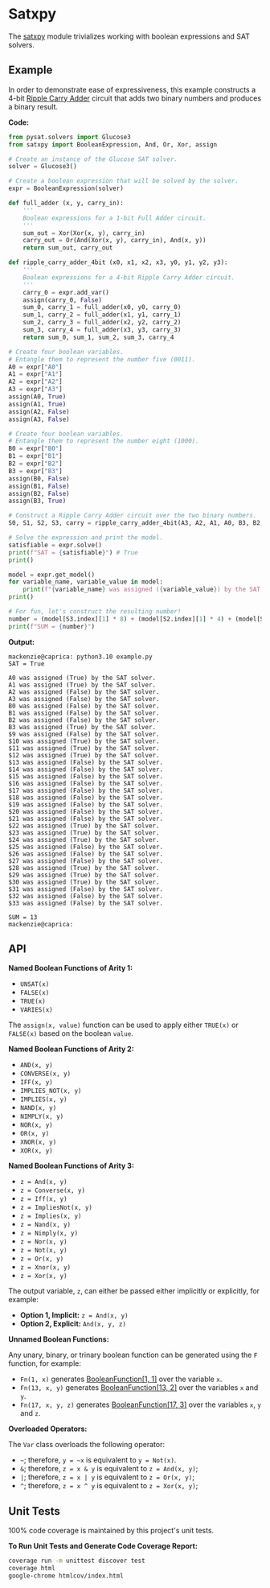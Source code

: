 # Satxpy

The [satxpy](src/satxpy.py) module trivializes working with boolean expressions and SAT solvers.

## Example

In order to demonstrate ease of expressiveness, this example constructs
a 4-bit [Ripple Carry Adder](https://en.wikipedia.org/wiki/Adder_(electronics)#Ripple-carry_adder)
circuit that adds two binary numbers and produces a binary result.

**Code:**

```python
from pysat.solvers import Glucose3
from satxpy import BooleanExpression, And, Or, Xor, assign

# Create an instance of the Glucose SAT solver.
solver = Glucose3()

# Create a boolean expression that will be solved by the solver.
expr = BooleanExpression(solver)

def full_adder (x, y, carry_in):
    '''
    Boolean expressions for a 1-bit Full Adder circuit.
    '''
    sum_out = Xor(Xor(x, y), carry_in)
    carry_out = Or(And(Xor(x, y), carry_in), And(x, y))
    return sum_out, carry_out

def ripple_carry_adder_4bit (x0, x1, x2, x3, y0, y1, y2, y3):
    '''
    Boolean expressions for a 4-bit Ripple Carry Adder circuit.
    '''
    carry_0 = expr.add_var()
    assign(carry_0, False)
    sum_0, carry_1 = full_adder(x0, y0, carry_0)
    sum_1, carry_2 = full_adder(x1, y1, carry_1)
    sum_2, carry_3 = full_adder(x2, y2, carry_2)
    sum_3, carry_4 = full_adder(x3, y3, carry_3)
    return sum_0, sum_1, sum_2, sum_3, carry_4

# Create four boolean variables.
# Entangle them to represent the number five (0011).
A0 = expr["A0"]
A1 = expr["A1"]
A2 = expr["A2"]
A3 = expr["A3"]
assign(A0, True)
assign(A1, True)
assign(A2, False)
assign(A3, False)

# Create four boolean variables.
# Entangle them to represent the number eight (1000).
B0 = expr["B0"]
B1 = expr["B1"]
B2 = expr["B2"]
B3 = expr["B3"]
assign(B0, False)
assign(B1, False)
assign(B2, False)
assign(B3, True)

# Construct a Ripple Carry Adder circuit over the two binary numbers.
S0, S1, S2, S3, carry = ripple_carry_adder_4bit(A3, A2, A1, A0, B3, B2, B1, B0)

# Solve the expression and print the model.
satisfiable = expr.solve()
print(f"SAT = {satisfiable}") # True
print()

model = expr.get_model()
for variable_name, variable_value in model:
    print(f"{variable_name} was assigned ({variable_value}) by the SAT solver.")
print()

# For fun, let's construct the resulting number!
number = (model[S3.index][1] * 8) + (model[S2.index][1] * 4) + (model[S1.index][1] * 2) + (model[S0.index][1] * 1)
print(f"SUM = {number}")
```

**Output:**

```plain
mackenzie@caprica: python3.10 example.py
SAT = True

A0 was assigned (True) by the SAT solver.
A1 was assigned (True) by the SAT solver.
A2 was assigned (False) by the SAT solver.
A3 was assigned (False) by the SAT solver.
B0 was assigned (False) by the SAT solver.
B1 was assigned (False) by the SAT solver.
B2 was assigned (False) by the SAT solver.
B3 was assigned (True) by the SAT solver.
$9 was assigned (False) by the SAT solver.
$10 was assigned (True) by the SAT solver.
$11 was assigned (True) by the SAT solver.
$12 was assigned (True) by the SAT solver.
$13 was assigned (False) by the SAT solver.
$14 was assigned (False) by the SAT solver.
$15 was assigned (False) by the SAT solver.
$16 was assigned (False) by the SAT solver.
$17 was assigned (False) by the SAT solver.
$18 was assigned (False) by the SAT solver.
$19 was assigned (False) by the SAT solver.
$20 was assigned (False) by the SAT solver.
$21 was assigned (False) by the SAT solver.
$22 was assigned (True) by the SAT solver.
$23 was assigned (True) by the SAT solver.
$24 was assigned (True) by the SAT solver.
$25 was assigned (False) by the SAT solver.
$26 was assigned (False) by the SAT solver.
$27 was assigned (False) by the SAT solver.
$28 was assigned (True) by the SAT solver.
$29 was assigned (True) by the SAT solver.
$30 was assigned (True) by the SAT solver.
$31 was assigned (False) by the SAT solver.
$32 was assigned (False) by the SAT solver.
$33 was assigned (False) by the SAT solver.

SUM = 13
mackenzie@caprica:
```

## API

**Named Boolean Functions of Arity 1:**
+ `UNSAT(x)`
+ `FALSE(x)`
+ `TRUE(x)`
+ `VARIES(x)`

The `assign(x, value)` function can be used to apply either `TRUE(x)` or `FALSE(x)` based on the boolean `value`.

**Named Boolean Functions of Arity 2:**
+ `AND(x, y)`
+ `CONVERSE(x, y)`
+ `IFF(x, y)`
+ `IMPLIES_NOT(x, y)`
+ `IMPLIES(x, y)`
+ `NAND(x, y)`
+ `NIMPLY(x, y)`
+ `NOR(x, y)`
+ `OR(x, y)`
+ `XNOR(x, y)`
+ `XOR(x, y)`

**Named Boolean Functions of Arity 3:**
+ `z = And(x, y)`
+ `z = Converse(x, y)`
+ `z = Iff(x, y)`
+ `z = ImpliesNot(x, y)`
+ `z = Implies(x, y)`
+ `z = Nand(x, y)`
+ `z = Nimply(x, y)`
+ `z = Nor(x, y)`
+ `z = Not(x, y)`
+ `z = Or(x, y)`
+ `z = Xnor(x, y)`
+ `z = Xor(x, y)`

The output variable, `z`, can either be passed either implicitly or explicitly, for example:
+ **Option 1, Implicit:** `z = And(x, y)`
+ **Option 2, Explicit:** `And(x, y, z)`

**Unnamed Boolean Functions:**

Any unary, binary, or trinary boolean function can be generated using the `F` function, for example:
+ `Fn(1, x)` generates [BooleanFunction[1, 1]](https://www.wolframalpha.com/input?i=BooleanFunction%5B1%2C+1%5D) over the variable `x`.
+ `Fn(13, x, y)` generates [BooleanFunction[13, 2]](https://www.wolframalpha.com/input?i=BooleanFunction%5B13%2C+2%5D) over the variables `x` and `y`.
+ `Fn(17, x, y, z)` generates [BooleanFunction[17, 3]](https://www.wolframalpha.com/input?i=BooleanFunction%5B17%2C+3%5D) over the variables `x`, `y` and `z`.

**Overloaded Operators:**

The `Var` class overloads the following operator:
+ `~`; therefore, `y = ~x` is equivalent to `y = Not(x)`.
+ `&`; therefore, `z = x & y` is equivalent to `z = And(x, y)`;
+ `|`; therefore, `z = x | y` is equivalent to `z = Or(x, y)`;
+ `^`; therefore, `z = x ^ y` is equivalent to `z = Xor(x, y)`;

## Unit Tests

100% code coverage is maintained by this project's unit tests.

**To Run Unit Tests and Generate Code Coverage Report:**
```bash
coverage run -m unittest discover test
coverage html
google-chrome htmlcov/index.html
```
